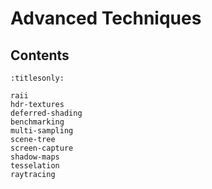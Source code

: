 Advanced Techniques
===================

Contents
--------

```{toctree}
:titlesonly:

raii
hdr-textures
deferred-shading
benchmarking
multi-sampling
scene-tree
screen-capture
shadow-maps
tesselation
raytracing
```

